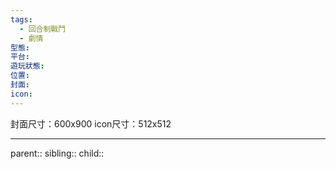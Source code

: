 ```yaml
---
tags:
  - 回合制戰鬥
  - 劇情
型態:
平台:
遊玩狀態:
位置:
封面:
icon:
---
```

封面尺寸：600x900
icon尺寸：512x512
- - -
parent::
sibling::
child::